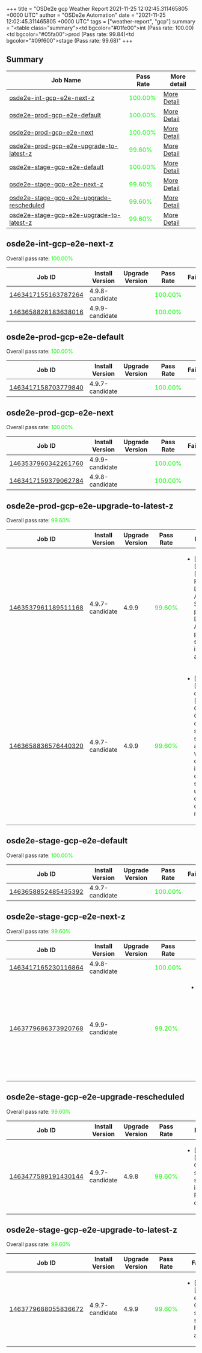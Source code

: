 +++
title = "OSDe2e gcp Weather Report 2021-11-25 12:02:45.311465805 +0000 UTC"
author = "OSDe2e Automation"
date = "2021-11-25 12:02:45.311465805 +0000 UTC"
tags = ["weather-report", "gcp"]
summary = "<table class=\"summary\"><tr><td bgcolor=\"#01fe00\"></td><td>int (Pass rate: 100.00)</td></tr><tr><td bgcolor=\"#05fa00\"></td><td>prod (Pass rate: 99.84)</td></tr><tr><td bgcolor=\"#09f600\"></td><td>stage (Pass rate: 99.68)</td></tr></table>"
+++
## Summary

| Job Name | Pass Rate | More detail |
|----------|-----------|-------------|
|[osde2e-int-gcp-e2e-next-z](https://prow.ci.openshift.org/?job=osde2e-int-gcp-e2e-next-z)| <span style="color:#01fe00;">100.00%</span>|[More Detail](#osde2e-int-gcp-e2e-next-z)|
|[osde2e-prod-gcp-e2e-default](https://prow.ci.openshift.org/?job=osde2e-prod-gcp-e2e-default)| <span style="color:#01fe00;">100.00%</span>|[More Detail](#osde2e-prod-gcp-e2e-default)|
|[osde2e-prod-gcp-e2e-next](https://prow.ci.openshift.org/?job=osde2e-prod-gcp-e2e-next)| <span style="color:#01fe00;">100.00%</span>|[More Detail](#osde2e-prod-gcp-e2e-next)|
|[osde2e-prod-gcp-e2e-upgrade-to-latest-z](https://prow.ci.openshift.org/?job=osde2e-prod-gcp-e2e-upgrade-to-latest-z)| <span style="color:#0bf400;">99.60%</span>|[More Detail](#osde2e-prod-gcp-e2e-upgrade-to-latest-z)|
|[osde2e-stage-gcp-e2e-default](https://prow.ci.openshift.org/?job=osde2e-stage-gcp-e2e-default)| <span style="color:#01fe00;">100.00%</span>|[More Detail](#osde2e-stage-gcp-e2e-default)|
|[osde2e-stage-gcp-e2e-next-z](https://prow.ci.openshift.org/?job=osde2e-stage-gcp-e2e-next-z)| <span style="color:#0bf400;">99.60%</span>|[More Detail](#osde2e-stage-gcp-e2e-next-z)|
|[osde2e-stage-gcp-e2e-upgrade-rescheduled](https://prow.ci.openshift.org/?job=osde2e-stage-gcp-e2e-upgrade-rescheduled)| <span style="color:#0bf400;">99.60%</span>|[More Detail](#osde2e-stage-gcp-e2e-upgrade-rescheduled)|
|[osde2e-stage-gcp-e2e-upgrade-to-latest-z](https://prow.ci.openshift.org/?job=osde2e-stage-gcp-e2e-upgrade-to-latest-z)| <span style="color:#0bf400;">99.60%</span>|[More Detail](#osde2e-stage-gcp-e2e-upgrade-to-latest-z)|



## osde2e-int-gcp-e2e-next-z

Overall pass rate: <span style="color:#01fe00;">100.00%</span>

| Job ID | Install Version | Upgrade Version | Pass Rate | Failures |
|--------|-----------------|-----------------|-----------|----------|
[1463417155163787264](https://prow.ci.openshift.org/view/gs/origin-ci-test/logs/osde2e-int-gcp-e2e-next-z/1463417155163787264) | 4.9.8-candidate |  | <span style="color:#01fe00;">100.00%</span>|
[1463658828183638016](https://prow.ci.openshift.org/view/gs/origin-ci-test/logs/osde2e-int-gcp-e2e-next-z/1463658828183638016) | 4.9.9-candidate |  | <span style="color:#01fe00;">100.00%</span>|



## osde2e-prod-gcp-e2e-default

Overall pass rate: <span style="color:#01fe00;">100.00%</span>

| Job ID | Install Version | Upgrade Version | Pass Rate | Failures |
|--------|-----------------|-----------------|-----------|----------|
[1463417158703779840](https://prow.ci.openshift.org/view/gs/origin-ci-test/logs/osde2e-prod-gcp-e2e-default/1463417158703779840) | 4.9.7-candidate |  | <span style="color:#01fe00;">100.00%</span>|



## osde2e-prod-gcp-e2e-next

Overall pass rate: <span style="color:#01fe00;">100.00%</span>

| Job ID | Install Version | Upgrade Version | Pass Rate | Failures |
|--------|-----------------|-----------------|-----------|----------|
[1463537960342261760](https://prow.ci.openshift.org/view/gs/origin-ci-test/logs/osde2e-prod-gcp-e2e-next/1463537960342261760) | 4.9.9-candidate |  | <span style="color:#01fe00;">100.00%</span>|
[1463417159379062784](https://prow.ci.openshift.org/view/gs/origin-ci-test/logs/osde2e-prod-gcp-e2e-next/1463417159379062784) | 4.9.8-candidate |  | <span style="color:#01fe00;">100.00%</span>|



## osde2e-prod-gcp-e2e-upgrade-to-latest-z

Overall pass rate: <span style="color:#0bf400;">99.60%</span>

| Job ID | Install Version | Upgrade Version | Pass Rate | Failures |
|--------|-----------------|-----------------|-----------|----------|
[1463537961189511168](https://prow.ci.openshift.org/view/gs/origin-ci-test/logs/osde2e-prod-gcp-e2e-upgrade-to-latest-z/1463537961189511168) | 4.9.7-candidate | 4.9.9 | <span style="color:#0bf400;">99.60%</span>|<ul><li>[upgrade] [Suite: e2e] [OSD] RBAC Dedicated Admins SCC permissions Dedicated Admin permissions should include anyuid</li></ul>
[1463658836576440320](https://prow.ci.openshift.org/view/gs/origin-ci-test/logs/osde2e-prod-gcp-e2e-upgrade-to-latest-z/1463658836576440320) | 4.9.7-candidate | 4.9.9 | <span style="color:#0bf400;">99.60%</span>|<ul><li>[upgrade] [Suite: operators] [OSD] Certman Operator certificate secret should be applied when cluster installed certificate secret exist under openshift-config namespace</li></ul>



## osde2e-stage-gcp-e2e-default

Overall pass rate: <span style="color:#01fe00;">100.00%</span>

| Job ID | Install Version | Upgrade Version | Pass Rate | Failures |
|--------|-----------------|-----------------|-----------|----------|
[1463658852485435392](https://prow.ci.openshift.org/view/gs/origin-ci-test/logs/osde2e-stage-gcp-e2e-default/1463658852485435392) | 4.9.7-candidate |  | <span style="color:#01fe00;">100.00%</span>|



## osde2e-stage-gcp-e2e-next-z

Overall pass rate: <span style="color:#0bf400;">99.60%</span>

| Job ID | Install Version | Upgrade Version | Pass Rate | Failures |
|--------|-----------------|-----------------|-----------|----------|
[1463417165230116864](https://prow.ci.openshift.org/view/gs/origin-ci-test/logs/osde2e-stage-gcp-e2e-next-z/1463417165230116864) | 4.9.8-candidate |  | <span style="color:#01fe00;">100.00%</span>|
[1463779686373920768](https://prow.ci.openshift.org/view/gs/origin-ci-test/logs/osde2e-stage-gcp-e2e-next-z/1463779686373920768) | 4.9.9-candidate |  | <span style="color:#15ea00;">99.20%</span>|<ul><li>[install] [Suite: e2e] Encrypted Storage in GCP clusters can be created by dedicated admins</li></ul>



## osde2e-stage-gcp-e2e-upgrade-rescheduled

Overall pass rate: <span style="color:#0bf400;">99.60%</span>

| Job ID | Install Version | Upgrade Version | Pass Rate | Failures |
|--------|-----------------|-----------------|-----------|----------|
[1463477589191430144](https://prow.ci.openshift.org/view/gs/origin-ci-test/logs/osde2e-stage-gcp-e2e-upgrade-rescheduled/1463477589191430144) | 4.9.7-candidate | 4.9.8 | <span style="color:#0bf400;">99.60%</span>|<ul><li>[upgrade] [Suite: e2e] Cluster state should include Prometheus data</li></ul>



## osde2e-stage-gcp-e2e-upgrade-to-latest-z

Overall pass rate: <span style="color:#0bf400;">99.60%</span>

| Job ID | Install Version | Upgrade Version | Pass Rate | Failures |
|--------|-----------------|-----------------|-----------|----------|
[1463779688055836672](https://prow.ci.openshift.org/view/gs/origin-ci-test/logs/osde2e-stage-gcp-e2e-upgrade-to-latest-z/1463779688055836672) | 4.9.7-candidate | 4.9.9 | <span style="color:#0bf400;">99.60%</span>|<ul><li>[upgrade] [Suite: e2e] Cluster state should have no alerts</li></ul>




